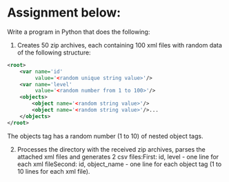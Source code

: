 Assignment below:
================
Write a program in Python that does the following:

1. Creates 50 zip archives, each containing 100 xml files with random data of the following structure:
```xml
<root>
	<var name='id'
	     value='<random unique string value>'/>
	<var name='level'
	     value='<random number from 1 to 100>'/>
	<objects>
		<object name='<random string value>'/>
		<object name='<random string value>'/>...
    </objects>
</root>
```

The objects tag has a random number (1 to 10) of nested object tags.

2. Processes the directory with the received zip archives, parses the attached xml files and generates 2 csv files:First: id, level - one line for each xml fileSecond: id, object_name - one line for each object tag (1 to 10 lines for each xml file).